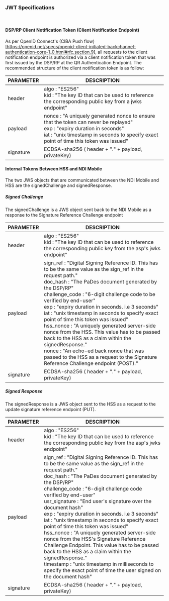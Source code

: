 ### JWT Specifications
<br/>

#### DSP/RP Client Notification Token (Client Notification Endpoint)

As per OpenID Connect's (CIBA Push flow)[https://openid.net/specs/openid-client-initiated-backchannel-authentication-core-1_0.html#rfc.section.9], all requests to the client notification endpoint is authorized via a client notification token that was first issued by the DSP/RP at the QR Authentication Endpoint. The recommended structure of the client notification token is as follow:

<div class="table-responsive-sm">
<table class="table table-striped table-bordered mb-0">
<thead>
<tr>
<th>PARAMETER</th>
<th>DESCRIPTION</th>
</tr>
</thead>
<tbody>
<tr>
<td>header</td>
<td>
    <div>algo : "ES256"</div>
	<div>kid :  "The key ID that can be used to reference the corresponding public key from a jwks endpoint"</div>
</td>
</tr>
<tr>
<td>payload</td>
<td>
<div>
    nonce : "A uniquely generated nonce to ensure that the token can never be replayed"
</div>
<div>
    exp : "expiry duration in seconds"
</div>
<div>
    iat : "unix timestamp in seconds to specify exact point of time this token was issued"
</div>
</td>
</tr>
<tr>
<td>signature</td>
<td>
	ECDSA-sha256 ( header + "." + payload, privateKey)
</td>
</tr>
</tbody>
</table>
</div>

#### Internal Tokens Between HSS and NDI Mobile

The two JWS objects that are communicated between the NDI Mobile and HSS are the signedChallenge and signedResponse.

##### Signed Challenge

The signedChallenge is a JWS object sent back to the NDI Mobile as a response to the Signature Reference Challenge endpoint

<div class="table-responsive-sm">
<table class="table table-striped table-bordered mb-0">
<thead>
<tr>
<th>PARAMETER</th>
<th>DESCRIPTION</th>
</tr>
</thead>
<tbody>
<tr>
<td>header</td>
<td>
    <div>algo : "ES256"</div>
	<div>kid :  "The key ID that can be used to reference the corresponding public key from the asp's jwks endpoint"</div>
</td>
</tr>
<tr>
<td>payload</td>
<td>
<div>
    sign_ref : "Digital Signing Reference ID. This has to be the same value as the sign_ref in the request path."
</div>
<div>
    doc_hash : "The PaDes document generated by the DSP/RP"
</div>
<div>
    challenge_code : "6-digit challenge code to be verified by end-user"
</div>
<div>
    exp : "expiry duration in seconds. i.e 3 seconds"
</div>
<div>
    iat : "unix timestamp in seconds to specify exact point of time this token was issued"
</div>
<div>
    hss_nonce : "A uniquely generated server-side nonce from the HSS. This value has to be passed back to the HSS as a claim within the signedResponse."
</div>
<div>
    nonce : "An echo-ed back nonce that was passed to the HSS as a request to the Signature Reference Challenge endpoint (POST)."
</div>
</td>
</tr>
<tr>
<td>signature</td>
<td>
	ECDSA-sha256 ( header + "." + payload, privateKey)
</td>
</tr>
</tbody>
</table>
</div>

##### Signed Response

The signedResponse is a JWS object sent to the HSS as a request to the update signature reference endpoint (PUT).

<div class="table-responsive-sm">
<table class="table table-striped table-bordered mb-0">
<thead>
<tr>
<th>PARAMETER</th>
<th>DESCRIPTION</th>
</tr>
</thead>
<tbody>
<tr>
<td>header</td>
<td>
    <div>algo : "ES256"</div>
	<div>kid :  "The key ID that can be used to reference the corresponding public key from the asp's jwks endpoint"</div>
</td>
</tr>
<tr>
<td>payload</td>
<td>
<div>
    sign_ref : "Digital Signing Reference ID. This has to be the same value as the sign_ref in the request path."
</div>
<div>
    doc_hash : "The PaDes document generated by the DSP/RP"
</div>
<div>
    challenge_code : "6-digit challenge code verified by end-user"
</div>
<div>
    usr_signature : "End user's signature over the document hash"
</div>
<div>
    exp : "expiry duration in seconds. i.e 3 seconds"
</div>
<div>
    iat : "unix timestamp in seconds to specify exact point of time this token was issued"
</div>
<div>
    hss_nonce : "A uniquely generated server-side nonce from the HSS's Signature Reference Challenge Endpoint. This value has to be passed back to the HSS as a claim within the signedResponse."
</div>
<div>
    timestamp : "unix timestamp in milliseconds to specify the exact point of time the user signed on the document hash"
</div>
</td>
</tr>
<tr>
<td>signature</td>
<td>
	ECDSA-sha256 ( header + "." + payload, privateKey)
</td>
</tr>
</thread>
</table>
</div>